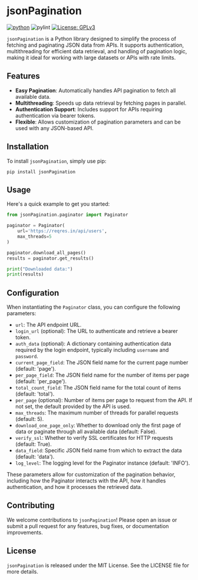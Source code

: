 # jsonPagination 

[![python](https://img.shields.io/badge/Python-3.9-3776AB.svg?style=flat&logo=python&logoColor=white)](https://www.python.org)
![pylint](https://img.shields.io/badge/PyLint-9.81-green?logo=python&logoColor=white)
[![License: GPLv3](https://img.shields.io/badge/License-GPLv3-blue.svg)](https://www.gnu.org/licenses/gpl-3.0)

`jsonPagination` is a Python library designed to simplify the process of fetching and paginating JSON data from APIs. It supports authentication, multithreading for efficient data retrieval, and handling of pagination logic, making it ideal for working with large datasets or APIs with rate limits.

## Features

- **Easy Pagination**: Automatically handles API pagination to fetch all available data.
- **Multithreading**: Speeds up data retrieval by fetching pages in parallel.
- **Authentication Support**: Includes support for APIs requiring authentication via bearer tokens.
- **Flexible**: Allows customization of pagination parameters and can be used with any JSON-based API.

## Installation

To install `jsonPagination`, simply use pip:

    pip install jsonPagination

## Usage

Here's a quick example to get you started:

```python
from jsonPagination.paginator import Paginator

paginator = Paginator(
    url='https://reqres.in/api/users',
    max_threads=5
)

paginator.download_all_pages()
results = paginator.get_results()

print("Downloaded data:")
print(results)
```

## Configuration

When instantiating the `Paginator` class, you can configure the following parameters:

- `url`: The API endpoint URL.
- `login_url` (optional): The URL to authenticate and retrieve a bearer token.
- `auth_data` (optional): A dictionary containing authentication data required by the login endpoint, typically including `username` and `password`.
- `current_page_field`: The JSON field name for the current page number (default: 'page').
- `per_page_field`: The JSON field name for the number of items per page (default: 'per_page').
- `total_count_field`: The JSON field name for the total count of items (default: 'total').
- `per_page` (optional): Number of items per page to request from the API. If not set, the default provided by the API is used.
- `max_threads`: The maximum number of threads for parallel requests (default: 5).
- `download_one_page_only`: Whether to download only the first page of data or paginate through all available data (default: False).
- `verify_ssl`: Whether to verify SSL certificates for HTTP requests (default: True).
- `data_field`: Specific JSON field name from which to extract the data (default: 'data').
- `log_level`: The logging level for the Paginator instance (default: 'INFO').

These parameters allow for customization of the pagination behavior, including how the Paginator interacts with the API, how it handles authentication, and how it processes the retrieved data.

## Contributing

We welcome contributions to `jsonPagination`! Please open an issue or submit a pull request for any features, bug fixes, or documentation improvements.

## License

`jsonPagination` is released under the MIT License. See the LICENSE file for more details.
